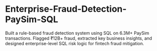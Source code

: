 # Enterprise-Fraud-Detection-PaySim-SQL
Built a rule-based fraud detection system using SQL on 6.3M+ PaySim transactions. Flagged ₹12B+ fraud, extracted key business insights, and designed enterprise-level SQL risk logic for fintech fraud mitigation.
